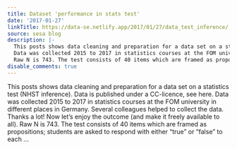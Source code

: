 ```yaml
---
title: Dataset 'performance in stats test'
date: '2017-01-27'
linkTitle: https://data-se.netlify.app/2017/01/27/data_test_inference/
source: sesa blog
description: |-
  This posts shows data cleaning and preparation for a data set on a statistics test (NHST inference). Data is published under a CC-licence, see here.
  Data was collected 2015 to 2017 in statistics courses at the FOM university in different places in Germany. Several colleagues helped to collect the data. Thanks a lot! Now let&rsquo;s enjoy the outcome (and make it freely available to all).
  Raw N is 743. The test consists of 40 items which are framed as propositions; students are asked to respond with either &ldquo;true&rdquo; or &ldquo;false&rdquo; to each ...
disable_comments: true
---
```

This posts shows data cleaning and preparation for a data set on a statistics test (NHST inference). Data is published under a CC-licence, see here.
Data was collected 2015 to 2017 in statistics courses at the FOM university in different places in Germany. Several colleagues helped to collect the data. Thanks a lot! Now let&rsquo;s enjoy the outcome (and make it freely available to all).
Raw N is 743. The test consists of 40 items which are framed as propositions; students are asked to respond with either &ldquo;true&rdquo; or &ldquo;false&rdquo; to each ...